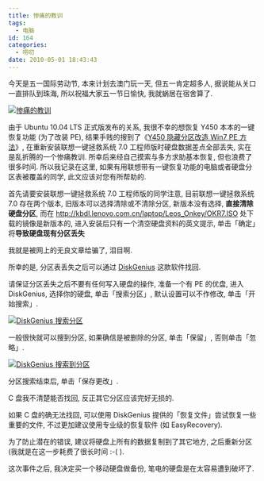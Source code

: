 ```yaml
---
title: 惨痛的教训
tags:
  - 电脑
id: 164
categories:
  - 唠叨
date: 2010-05-01 18:43:43
---
```


今天是五一国际劳动节, 本来计划去澳门玩一天, 但五一肯定超多人, 据说能从关口一直排队到珠海, 所以祝福大家五一节日愉快, 我就蜗居在宿舍算了.

[![惨痛的教训](//img.beamnote.com/2010/bitter-lesson.jpg)](//img.beamnote.com/2010/bitter-lesson.jpg)<!-- more -->

由于 Ubuntu 10.04 LTS 正式版发布的关系, 我很不幸的想恢复 Y450 本本的一键恢复功能 (为了改装 PE), 结果手贱的搜到了《[Y450 隐藏分区改造 Win7 PE 方法](http://ideapad.zol.com.cn/44/160_430616.html)》, 在重新安装联想一键拯救系统 7.0 工程师版时硬盘数据差点全部丢失, 实在是乱折腾的一个惨痛教训. 所幸后来经自己摸索与多方求助基本恢复, 但也浪费了很多时间. 所以我记录在这里, 如果有用联想带有一键恢复功能的电脑或者硬盘分区表被覆盖的同学, 此文应该对您有所帮助的.

首先请要安装联想一键拯救系统 7.0 工程师版的同学注意, 目前联想一键拯救系统 7.0 存在两个版本, 旧版本可以选择清除或不清除分区, 新版本没有选择, **直接清除硬盘分区**, 而在 http://kbdl.lenovo.com.cn/laptop/Leos_Onkey/OKR7.ISO 处下载的镜像是新版本的, 进入安装后只有一个清空硬盘资料的英文提示, 单击「确定」将**导致硬盘现有分区丢失**

我就是被网上的无良文章给骗了, 泪目啊.

所幸的是, 分区表丢失之后可以通过 [DiskGenius](http://www.diskgenius.cn/) 这款软件找回.

请保证分区丢失之后不要有任何写入硬盘的操作, 准备一个有 PE 的优盘, 进入 DiskGenius, 选择你的硬盘, 单击「搜索分区」, 默认设置可以不作修改, 单击「开始搜索」.

[![DiskGenius 搜索分区](//img.beamnote.com/2010/diskGenius1.jpg)](//img.beamnote.com/2010/diskGenius1.jpg)

一般很快就可以搜到分区, 如果确信是被删除的分区, 单击「保留」, 否则单击「忽略」.

[![DiskGenius 搜索到分区](//img.beamnote.com/2010/diskGenius2.jpg)](//img.beamnote.com/2010/diskGenius2.jpg)

分区搜索结束后, 单击「保存更改」.

C 盘我不清楚能否找回, 反正其它分区应该完好无损的.

如果 C 盘的确无法找回, 可以使用 DiskGenius 提供的「恢复文件」尝试恢复一些重要的文件, 不过更加建议使用专业级的恢复软件 (如 EasyRecovery).

为了防止潜在的错误, 建议将硬盘上所有的数据复制到了其它地方, 之后重新分区 (我就是在这一步耗费了很长时间 :-( ).

这次事件之后, 我决定买一个移动硬盘做备份, 笔电的硬盘是在太容易遭到破坏了.
